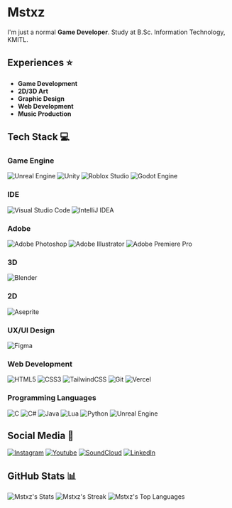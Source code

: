 # Mstxz

I'm just a normal **Game Developer**. Study at B.Sc. Information Technology, KMITL.

## Experiences ⭐
- **Game Development**
- **2D/3D Art**
- **Graphic Design**
- **Web Development**
- **Music Production**

## Tech Stack 💻

### Game Engine
![Unreal Engine](https://img.shields.io/badge/unrealengine-%23313131.svg?style=for-the-badge&logo=unrealengine&logoColor=white)
![Unity](https://img.shields.io/badge/unity-%23000000.svg?style=for-the-badge&logo=unity&logoColor=white)
![Roblox Studio](https://img.shields.io/badge/robloxstudio-game?style=for-the-badge&logo=robloxstudio&logoColor=white&labelColor=3ca3e1&color=3ca3e1)
![Godot Engine](https://img.shields.io/badge/GODOT-%23FFFFFF.svg?style=for-the-badge&logo=godot-engine)

### IDE
![Visual Studio Code](https://img.shields.io/badge/Visual%20Studio%20Code-0078d7.svg?style=for-the-badge&logo=visual-studio-code&logoColor=white)
![IntelliJ IDEA](https://img.shields.io/badge/IntelliJIDEA-000000.svg?style=for-the-badge&logo=intellij-idea&logoColor=white)

### Adobe
![Adobe Photoshop](https://img.shields.io/badge/adobe%20photoshop-%2331A8FF.svg?style=for-the-badge&logo=adobe%20photoshop&logoColor=white)
![Adobe Illustrator](https://img.shields.io/badge/adobe%20illustrator-%23FF9A00.svg?style=for-the-badge&logo=adobe%20illustrator&logoColor=white)
![Adobe Premiere Pro](https://img.shields.io/badge/Adobe%20Premiere%20Pro-9999FF.svg?style=for-the-badge&logo=Adobe%20Premiere%20Pro&logoColor=white)

### 3D
![Blender](https://img.shields.io/badge/blender-%23F5792A.svg?style=for-the-badge&logo=blender&logoColor=white)

### 2D
![Aseprite](https://img.shields.io/badge/Aseprite-FFFFFF?style=for-the-badge&logo=Aseprite&logoColor=#7D929E)

### UX/UI Design
![Figma](https://img.shields.io/badge/figma-%23F24E1E.svg?style=for-the-badge&logo=figma&logoColor=white)

### Web Development 
![HTML5](https://img.shields.io/badge/html5-%23E34F26.svg?style=for-the-badge&logo=html5&logoColor=white)
![CSS3](https://img.shields.io/badge/css3-%231572B6.svg?style=for-the-badge&logo=css3&logoColor=white)
![TailwindCSS](https://img.shields.io/badge/tailwindcss-%2338B2AC.svg?style=for-the-badge&logo=tailwind-css&logoColor=white)
![Git](https://img.shields.io/badge/git-%23F05033.svg?style=for-the-badge&logo=git&logoColor=white)
![Vercel](https://img.shields.io/badge/vercel-%23000000.svg?style=for-the-badge&logo=vercel&logoColor=white)

### Programming Languages
![C](https://img.shields.io/badge/c-%2300599C.svg?style=for-the-badge&logo=c&logoColor=white)
![C#](https://img.shields.io/badge/c%23-%23239120.svg?style=for-the-badge&logo=csharp&logoColor=white)
![Java](https://img.shields.io/badge/java-%23ED8B00.svg?style=for-the-badge&logo=openjdk&logoColor=white)
![Lua](https://img.shields.io/badge/lua-%232C2D72.svg?style=for-the-badge&logo=lua&logoColor=white)
![Python](https://img.shields.io/badge/python-3670A0?style=for-the-badge&logo=python&logoColor=ffdd54)
![Unreal Engine](https://img.shields.io/badge/unrealengine-%23313131.svg?style=for-the-badge&logo=unrealengine&logoColor=white)

## Social Media 📲

 [![Instagram](https://img.shields.io/badge/Instagram-%23E4405F.svg?style=for-the-badge&logo=Instagram&logoColor=white)](https://instagram.com/mstxz.blend)
[![Youtube](https://img.shields.io/badge/Youtube-red?style=for-the-badge&logo=Youtube&logoColor=white)](https://www.youtube.com/@Mstxz-exe)
[![SoundCloud](https://img.shields.io/badge/soundcloud-FF5500?style=for-the-badge&logo=soundcloud&logoColor=white)](https://soundcloud.com/mstxz-exe)
 [![LinkedIn](https://img.shields.io/badge/LinkedIn-%230077B5.svg?style=for-the-badge&logo=linkedin&logoColor=white)](https://www.linkedin.com/in/mewadee-seeda-1bb16830b/)

## GitHub Stats 📊

![Mstxz's Stats](https://github-readme-stats.vercel.app/api?username=Mstxz&theme=shades-of-purple&show_icons=true&hide_border=true&count_private=true)
![Mstxz's Streak](https://github-readme-streak-stats.herokuapp.com/?user=Mstxz&theme=shades-of-purple&hide_border=true)
![Mstxz's Top Languages](https://github-readme-stats.vercel.app/api/top-langs/?username=Mstxz&theme=shades-of-purple&show_icons=true&hide_border=true&layout=compact)
